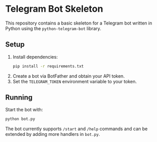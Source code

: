 # Telegram Bot Skeleton

This repository contains a basic skeleton for a Telegram bot written in Python using the `python-telegram-bot` library.

## Setup

1. Install dependencies:
   ```bash
   pip install -r requirements.txt
   ```
2. Create a bot via BotFather and obtain your API token.
3. Set the `TELEGRAM_TOKEN` environment variable to your token.

## Running

Start the bot with:
```bash
python bot.py
```

The bot currently supports `/start` and `/help` commands and can be extended by adding more handlers in `bot.py`.
